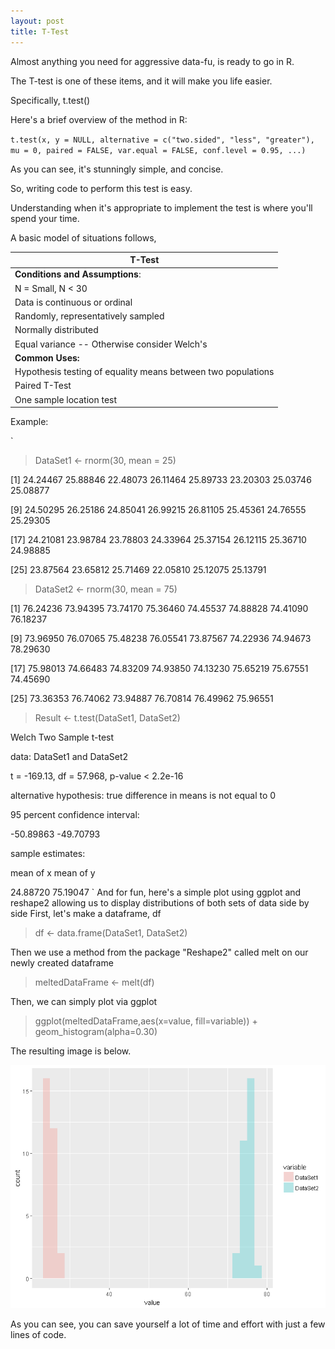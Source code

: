 ```yaml
---
layout: post
title: T-Test
---
```


Almost anything you need for aggressive data-fu, is ready to go in R. 

The T-test is one of these items, and it will make you life easier.

Specifically, t.test()

Here's a brief overview of the method in R:


`
t.test(x, y = NULL,
              alternative = c("two.sided", "less", "greater"),
              mu = 0, paired = FALSE, var.equal = FALSE,
              conf.level = 0.95, ...)
`

As you can see, it's stunningly simple, and concise. 

So, writing code to perform this test is easy.

Understanding when it's appropriate to implement the test is where you'll spend your time. 

A basic model of situations follows, 

|T-Test|
|------|
|**Conditions and Assumptions**:|
|N = Small, N < 30|
|Data is continuous or ordinal|
|Randomly, representatively sampled|
|Normally distributed|
|Equal variance -- Otherwise consider Welch's|
|**Common Uses:**|
|Hypothesis testing of equality means between two populations|
|Paired T-Test| 
|One sample location test|


Example:

`
> DataSet1 <- rnorm(30, mean = 25)

[1] 24.24467 25.88846 22.48073 26.11464 25.89733 23.20303 25.03746 25.08877

[9] 24.50295 26.25186 24.85041 26.99215 26.81105 25.45361 24.76555 25.29305

[17] 24.21081 23.98784 23.78803 24.33964 25.37154 26.12115 25.36710 24.98885

[25] 23.87564 23.65812 25.71469 22.05810 25.12075 25.13791

> DataSet2 <- rnorm(30, mean = 75)

[1] 76.24236 73.94395 73.74170 75.36460 74.45537 74.88828 74.41090 76.18237

[9] 73.96950 76.07065 75.48238 76.05541 73.87567 74.22936 74.94673 78.29630

[17] 75.98013 74.66483 74.83209 74.93850 74.13230 75.65219 75.67551 74.45690

[25] 73.36353 76.74062 73.94887 76.70814 76.49962 75.96551

> Result <- t.test(DataSet1, DataSet2)

Welch Two Sample t-test

data:  DataSet1 and DataSet2

t = -169.13, df = 57.968, p-value < 2.2e-16

alternative hypothesis: true difference in means is not equal to 0

95 percent confidence interval:

-50.89863 -49.70793

sample estimates:

mean of x mean of y 

24.88720  75.19047
`
And for fun, here's a simple plot using ggplot and reshape2 allowing us to display distributions of both sets of data side by side
First, let's make a dataframe, df

>df <- data.frame(DataSet1, DataSet2)

Then we use a method from the package "Reshape2" called melt on our newly created dataframe

>meltedDataFrame <- melt(df)

Then, we can simply plot via ggplot 

>ggplot(meltedDataFrame,aes(x=value, fill=variable)) + geom_histogram(alpha=0.30)

The resulting image is below.

<img src="/Images/Rplot.png" class="inline"/>



As you can see, you can save yourself a lot of time and effort with just a few lines of code. 








